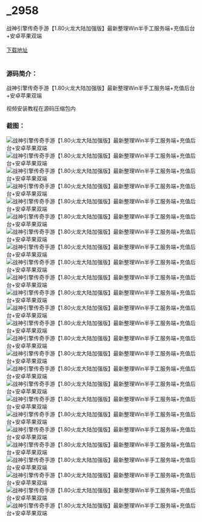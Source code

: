 # _2958
战神引擎传奇手游【1.80火龙大陆加强版】最新整理Win半手工服务端+充值后台+安卓苹果双端
<br/></br>
[下载地址](https://www.uuid2.com/2958.html "下载地址")
<br/></br>
<h3>源码简介：</h3>
<p>战神引擎传奇手游【1.80火龙大陆加强版】最新整理Win半手工服务端+充值后台+安卓苹果双端<p>
<p>视频安装教程在源码压缩包内<p>
<h3>截图：</h3>
<img src="https://www.uuid2.com/wp-content/uploads/img/202206/32efbb0770.jpg" alt="战神引擎传奇手游【1.80火龙大陆加强版】最新整理Win半手工服务端+充值后台+安卓苹果双端"><img src="https://www.uuid2.com/wp-content/uploads/img/202206/32efbb0349.jpg" alt="战神引擎传奇手游【1.80火龙大陆加强版】最新整理Win半手工服务端+充值后台+安卓苹果双端"><img src="https://www.uuid2.com/wp-content/uploads/img/202206/32efbb0447.jpg" alt="战神引擎传奇手游【1.80火龙大陆加强版】最新整理Win半手工服务端+充值后台+安卓苹果双端"><img src="https://www.uuid2.com/wp-content/uploads/img/202206/32efbb0432.jpg" alt="战神引擎传奇手游【1.80火龙大陆加强版】最新整理Win半手工服务端+充值后台+安卓苹果双端"><img src="https://www.uuid2.com/wp-content/uploads/img/202206/32efbb0985.jpg" alt="战神引擎传奇手游【1.80火龙大陆加强版】最新整理Win半手工服务端+充值后台+安卓苹果双端"><img src="https://www.uuid2.com/wp-content/uploads/img/202206/32efbb0548.jpg" alt="战神引擎传奇手游【1.80火龙大陆加强版】最新整理Win半手工服务端+充值后台+安卓苹果双端"><img src="https://www.uuid2.com/wp-content/uploads/img/202206/4e4100c601.jpg" alt="战神引擎传奇手游【1.80火龙大陆加强版】最新整理Win半手工服务端+充值后台+安卓苹果双端"><img src="https://www.uuid2.com/wp-content/uploads/img/202206/4e4100c724.jpg" alt="战神引擎传奇手游【1.80火龙大陆加强版】最新整理Win半手工服务端+充值后台+安卓苹果双端"><img src="https://www.uuid2.com/wp-content/uploads/img/202206/4e4100c897.jpg" alt="战神引擎传奇手游【1.80火龙大陆加强版】最新整理Win半手工服务端+充值后台+安卓苹果双端"><img src="https://www.uuid2.com/wp-content/uploads/img/202206/4e4100c486.jpg" alt="战神引擎传奇手游【1.80火龙大陆加强版】最新整理Win半手工服务端+充值后台+安卓苹果双端"><img src="https://www.uuid2.com/wp-content/uploads/img/202206/4e4100c947.jpg" alt="战神引擎传奇手游【1.80火龙大陆加强版】最新整理Win半手工服务端+充值后台+安卓苹果双端"><img src="https://www.uuid2.com/wp-content/uploads/img/202206/4e4100c657.jpg" alt="战神引擎传奇手游【1.80火龙大陆加强版】最新整理Win半手工服务端+充值后台+安卓苹果双端"><img src="https://www.uuid2.com/wp-content/uploads/img/202206/f2bfd01978.jpg" alt="战神引擎传奇手游【1.80火龙大陆加强版】最新整理Win半手工服务端+充值后台+安卓苹果双端"><img src="https://www.uuid2.com/wp-content/uploads/img/202206/f2bfd01852.jpg" alt="战神引擎传奇手游【1.80火龙大陆加强版】最新整理Win半手工服务端+充值后台+安卓苹果双端"><img src="https://www.uuid2.com/wp-content/uploads/img/202206/f2bfd01782.jpg" alt="战神引擎传奇手游【1.80火龙大陆加强版】最新整理Win半手工服务端+充值后台+安卓苹果双端"><img src="https://www.uuid2.com/wp-content/uploads/img/202206/f2bfd01568.jpg" alt="战神引擎传奇手游【1.80火龙大陆加强版】最新整理Win半手工服务端+充值后台+安卓苹果双端"><img src="https://www.uuid2.com/wp-content/uploads/img/202206/f2bfd01598.jpg" alt="战神引擎传奇手游【1.80火龙大陆加强版】最新整理Win半手工服务端+充值后台+安卓苹果双端"><img src="https://www.uuid2.com/wp-content/uploads/img/202206/f2bfd01967.jpg" alt="战神引擎传奇手游【1.80火龙大陆加强版】最新整理Win半手工服务端+充值后台+安卓苹果双端"><img src="https://www.uuid2.com/wp-content/uploads/img/202206/1f7ad97938.jpg" alt="战神引擎传奇手游【1.80火龙大陆加强版】最新整理Win半手工服务端+充值后台+安卓苹果双端"><img src="https://www.uuid2.com/wp-content/uploads/img/202206/1f7ad97271.jpg" alt="战神引擎传奇手游【1.80火龙大陆加强版】最新整理Win半手工服务端+充值后台+安卓苹果双端"><img src="https://www.uuid2.com/wp-content/uploads/img/202206/1f7ad97584.jpg" alt="战神引擎传奇手游【1.80火龙大陆加强版】最新整理Win半手工服务端+充值后台+安卓苹果双端"><img src="https://www.uuid2.com/wp-content/uploads/img/202206/1f7ad97914.jpg" alt="战神引擎传奇手游【1.80火龙大陆加强版】最新整理Win半手工服务端+充值后台+安卓苹果双端"><img src="https://www.uuid2.com/wp-content/uploads/img/202206/1f7ad97858.jpg" alt="战神引擎传奇手游【1.80火龙大陆加强版】最新整理Win半手工服务端+充值后台+安卓苹果双端"><img src="https://www.uuid2.com/wp-content/uploads/img/202206/1f7ad97850.jpg" alt="战神引擎传奇手游【1.80火龙大陆加强版】最新整理Win半手工服务端+充值后台+安卓苹果双端"><img src="https://www.uuid2.com/wp-content/uploads/img/202206/5f3a8a2601.jpg" alt="战神引擎传奇手游【1.80火龙大陆加强版】最新整理Win半手工服务端+充值后台+安卓苹果双端">
